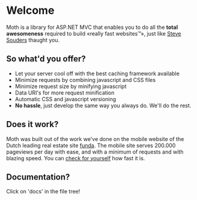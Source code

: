 # Welcome

Moth is a library for ASP.NET MVC that enables you to do all the 
<strong>total awesomeness</strong>
required to build &laquo;really fast websites&trade;&raquo;, just like
<a href="http://stevesouders.com/">Steve Souders</a> thaught you.

## So what'd you offer?
* Let your server cool off with the best caching framework available</li>
* Minimize requests by combining javascript and CSS files</li>
* Minimize request size by minifying javascript</li>
* Data URI's for more request minification</li>
* Automatic CSS and javascript versioning</li>
* <strong>No hassle</strong>, just develop the same way you always do. We'll do the rest.</li>

## Does it work?

Moth was built out of the work we've done on the mobile website of the Dutch leading real estate site
<a href="http://www.funda.nl">funda</a>. The mobile site serves 200.000 pageviews per day with ease,
and with a minimum of requests and with blazing speed. 
You can <a href="http://m.funda.nl">check for yourself</a> how fast it is.

## Documentation?
Click on 'docs' in the file tree!